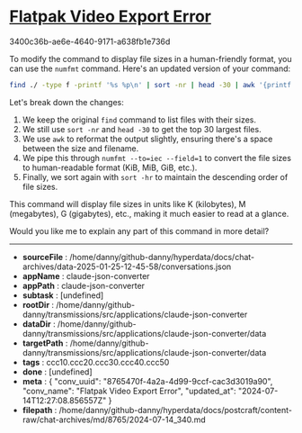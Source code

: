 # [Flatpak Video Export Error](https://claude.ai/chat/8765470f-4a2a-4d99-9ccf-cac3d3019a90)

3400c36b-ae6e-4640-9171-a638fb1e736d

 To modify the command to display file sizes in a human-friendly format, you can use the `numfmt` command. Here's an updated version of your command:

```bash
find ./ -type f -printf '%s %p\n' | sort -nr | head -30 | awk '{printf "%s %s\n", $1, $2}' | numfmt --to=iec --field=1 | sort -hr
```

Let's break down the changes:

1. We keep the original `find` command to list files with their sizes.
2. We still use `sort -nr` and `head -30` to get the top 30 largest files.
3. We use `awk` to reformat the output slightly, ensuring there's a space between the size and filename.
4. We pipe this through `numfmt --to=iec --field=1` to convert the file sizes to human-readable format (KiB, MiB, GiB, etc.).
5. Finally, we sort again with `sort -hr` to maintain the descending order of file sizes.

This command will display file sizes in units like K (kilobytes), M (megabytes), G (gigabytes), etc., making it much easier to read at a glance.

Would you like me to explain any part of this command in more detail?

---

* **sourceFile** : /home/danny/github-danny/hyperdata/docs/chat-archives/data-2025-01-25-12-45-58/conversations.json
* **appName** : claude-json-converter
* **appPath** : claude-json-converter
* **subtask** : [undefined]
* **rootDir** : /home/danny/github-danny/transmissions/src/applications/claude-json-converter
* **dataDir** : /home/danny/github-danny/transmissions/src/applications/claude-json-converter/data
* **targetPath** : /home/danny/github-danny/transmissions/src/applications/claude-json-converter/data
* **tags** : ccc10.ccc20.ccc30.ccc40.ccc50
* **done** : [undefined]
* **meta** : {
  "conv_uuid": "8765470f-4a2a-4d99-9ccf-cac3d3019a90",
  "conv_name": "Flatpak Video Export Error",
  "updated_at": "2024-07-14T12:27:08.856557Z"
}
* **filepath** : /home/danny/github-danny/hyperdata/docs/postcraft/content-raw/chat-archives/md/8765/2024-07-14_340.md